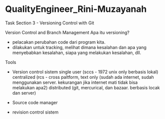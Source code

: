 # QualityEngineer_Rini-Muzayanah
Task Section 3 - Versioning Control with Git

Version Control and Branch Management
Apa itu versioning?
- pelacakan perubahan code dari program kita.
- dilakukan untuk tracking, melihat dimana kesalahan dan apa yang menyebabkan kesalahan, siapa yang melakukan kesalahan, dll.

Tools
- Version control sistem 
single user (sccs - 1972 unix only berbasis lokal)
centralized (rcs - cross paltform, text only (sudah ada internet, sudah menggunakan server. kekurangan jika internet mati tidak bisa melakukan apa2)
distributed (git, mercurical, dan bazaar. berbasis locak dan server)

- Source code manager
- revision control sistem
